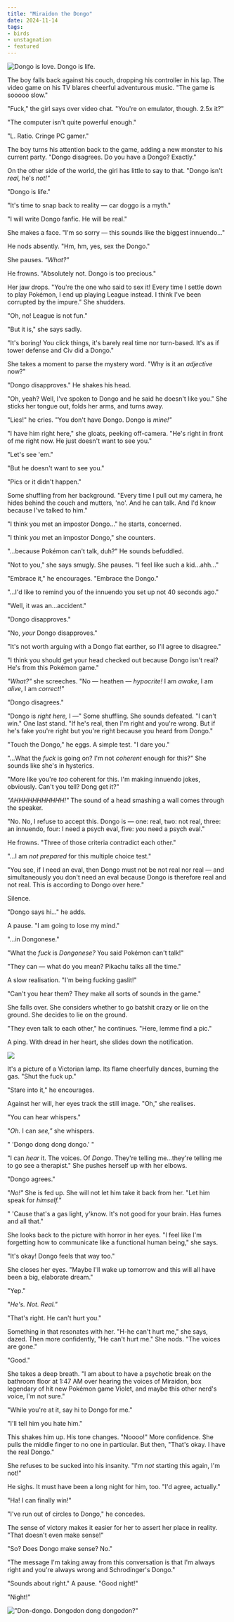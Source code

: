```yaml
---
title: "Miraidon the Dongo"
date: 2024-11-14
tags:
- birds
- unstagnation
- featured
---
```


![Dongo is love. Dongo is life.](/dongo-party.png)

<!-- more -->

The boy falls back against his couch, dropping his controller in his lap. The video game on his TV blares cheerful adventurous music. "The game is sooooo slow."

"Fuck," the girl says over video chat. "You're on emulator, though. 2.5x it?"

"The computer isn't quite powerful enough."

"L. Ratio. Cringe PC gamer."

The boy turns his attention back to the game, adding a new monster to his current party. "Dongo disagrees. Do you have a Dongo? Exactly."

On the other side of the world, the girl has little to say to that. "Dongo isn't _real,_ he's _not\!"_

"Dongo is life."

"It's time to snap back to reality — car doggo is a myth."

"I will write Dongo fanfic. He will be real."

She makes a face. "I'm so sorry — this sounds like the biggest innuendo…"

He nods absently. "Hm, hm, yes, sex the Dongo."

She pauses. _"What?"_

He frowns. "Absolutely not. Dongo is too precious."

Her jaw drops. "You're the one who said to sex it\! Every time I settle down to play Pokémon, I end up playing League instead. I think I've been corrupted by the impure." She shudders.

"Oh, no\! League is not fun."

"But it is," she says sadly.

"It's boring\! You click things, it's barely real time nor turn-based. It's as if tower defense and Civ did a Dongo."

She takes a moment to parse the mystery word. "Why is it an _adjective_ now?"

"Dongo disapproves." He shakes his head.

"Oh, yeah? Well, I've spoken to Dongo and he said he doesn't like you." She sticks her tongue out, folds her arms, and turns away.

"Lies\!" he cries. "You don't have Dongo. Dongo is _mine\!"_

"I have him right here," she gloats, peeking off-camera. "He's right in front of me right now. He just doesn't want to see you."

"Let's see 'em."

"But he doesn't want to see you."

"Pics or it didn't happen."

Some shuffling from her background. "Every time I pull out my camera, he hides behind the couch and mutters, 'no'. And he can talk. And I'd know because I've talked to him."

"I think you met an impostor Dongo…" he starts, concerned.

"I think _you_ met an impostor Dongo," she counters.

"…because Pokémon can't talk, duh?" He sounds befuddled.

"Not to you," she says smugly. She pauses. "I feel like such a kid…ahh…"

"Embrace it," he encourages. "Embrace the Dongo."

"…I'd like to remind you of the innuendo you set up not 40 seconds ago."

"Well, it was an…accident."

"Dongo disapproves."

"No, _your_ Dongo disapproves."

"It's not worth arguing with a Dongo flat earther, so I'll agree to disagree."

"I think you should get your head checked out because Dongo isn't real? He's from this Pokémon game."

_"What?"_ she screeches. "No — heathen — _hypocrite\!_ I am _awake_, I am _alive_, I am _correct\!"_

"Dongo disagrees."

"Dongo is _right here,_ I —" Some shuffling. She sounds defeated. "I can't win." One last stand. "If he's real, then I'm right and you're wrong. But if he's fake you're right but you're right because you heard from Dongo."

"Touch the Dongo," he eggs. A simple test. "I dare you."

"…What the _fuck_ is going on? I'm not _coherent_ enough for this?" She sounds like she's in hysterics.

"More like you're _too_ coherent for this. I'm making innuendo jokes, obviously. Can't you tell? Dong get it?"

_"AHHHHHHHHHHH\!"_ The sound of a head smashing a wall comes through the speaker.

"No. No, I refuse to accept this. Dongo is — one: real, two: not real, three: an innuendo, four: I need a psych eval, five: _you_ need a psych eval."

He frowns. "Three of those criteria contradict each other."

"…I am _not prepared_ for this multiple choice test."

"You see, if I need an eval, then Dongo must not be not real nor real — and simultaneously you don't need an eval because Dongo is therefore real and not real. This is according to Dongo over here."

Silence.

"Dongo says hi…" he adds.

A pause. "I am going to lose my mind."

"…in Dongonese."

"What the _fuck_ is _Dongonese?_ You said Pokémon can't talk\!"

"They can — what do you mean? Pikachu talks all the time."

A slow realisation. "I'm being fucking gaslit\!"

"Can't you hear them? They make all sorts of sounds in the game."

She falls over. She considers whether to go batshit crazy or lie on the ground. She decides to lie on the ground.

"They even talk to each other," he continues. "Here, lemme find a pic."

A ping. With dread in her heart, she slides down the notification.

![](/dongo-gaslight.jpg)

It's a picture of a Victorian lamp. Its flame cheerfully dances, burning the gas. "Shut the fuck up."

"Stare into it," he encourages.

Against her will, her eyes track the still image. "Oh," she realises.

"You can hear whispers."

"_Oh._ I can _see,"_ she whispers.

" 'Dongo dong dong dongo.' "

"I can _hear_ it. The voices. Of _Dongo_. They're telling me…they're telling me to go see a therapist." She pushes herself up with her elbows.

"Dongo agrees."

"_No\!"_ She is fed up. She will not let him take it back from her. "Let him speak for _himself."_

" 'Cause that's a gas light, y'know. It's not good for your brain. Has fumes and all that."

She looks back to the picture with horror in her eyes. "I feel like I'm forgetting how to communicate like a functional human being," she says.

"It's okay\! Dongo feels that way too."

She closes her eyes. "Maybe I'll wake up tomorrow and this will all have been a big, elaborate dream."

"Yep."

"_He's. Not. Real."_

"That's right. He can't hurt you."

Something in that resonates with her. "H-he can't hurt me," she says, dazed. Then more confidently, "He can't hurt me." She nods. "The voices are gone."

"Good."

She takes a deep breath. "I am about to have a psychotic break on the bathroom floor at 1:47 AM over hearing the voices of Miraidon, box legendary of hit new Pokémon game Violet, and maybe this other nerd's voice, I'm not sure."

"While you're at it, say hi to Dongo for me."

"I'll tell him you hate him."

This shakes him up. His tone changes. "Noooo\!" More confidence. She pulls the middle finger to no one in particular. But then, "That's okay. I have the real Dongo."

She refuses to be sucked into his insanity. "I'm _not_ starting this again, I'm not\!"

He sighs. It must have been a long night for him, too. "I'd agree, actually."

"Ha\! I can finally win\!"

"I've run out of circles to Dongo," he concedes.

The sense of victory makes it easier for her to assert her place in reality. "That doesn't even make sense\!"

"So? Does Dongo make sense? No."

"The message I'm taking away from this conversation is that I'm always right and you're always wrong and Schrodinger's Dongo."

"Sounds about right." A pause. "Good night\!"

"Night\!"

!["Don-dongo. Dongodon dong dongodon?"](dongo.jpg)